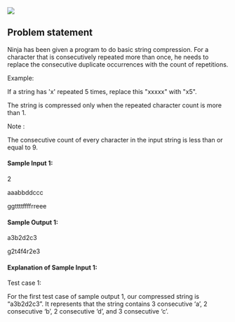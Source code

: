 <img src='https://img.shields.io/badge/Difficulty-Medium-orange'>

<h2>Problem statement</h2>

Ninja has been given a program to do basic string compression. For a character that is consecutively repeated more than once, he needs to replace the consecutive duplicate occurrences with the count of repetitions.

Example:

If a string has 'x' repeated 5 times, replace this "xxxxx" with "x5".

The string is compressed only when the repeated character count is more than 1.

Note :

The consecutive count of every character in the input string is less than or equal to 9.

<h4>Sample Input 1:</h4>

2

aaabbddccc

ggttttffffrreee

<h4>Sample Output 1:</h4>

a3b2d2c3

g2t4f4r2e3

<h4>Explanation of Sample Input 1:</h4>

Test case 1:

For the first test case of sample output 1, our compressed string is “a3b2d2c3”. It represents that the string contains 3 consecutive ‘a’, 2 consecutive ‘b’, 2 consecutive ‘d’, and 3 consecutive ‘c’.
